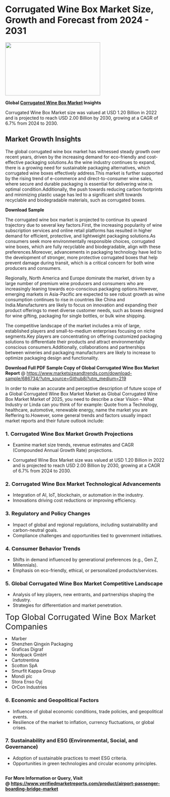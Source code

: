 <H1>Corrugated Wine Box Market Size, Growth and Forecast from 2024 - 2031</H1><img class="aligncenter size-medium wp-image-584254" src="https://thirdeyenews.in/wp-content/uploads/2024/09/Global-Market-Research-300x168.jpeg" alt="" width="300" height="168" /><p><strong>Global&nbsp;<a href="https://www.marketsizeandtrends.com/download-sample/686734/?utm_source=Github8j?utm_medium=219">Corrugated Wine Box Market</a> Insights</strong></p><p>Corrugated Wine Box Market size was valued at USD 1.20 Billion in 2022 and is projected to reach USD 2.00 Billion by 2030, growing at a CAGR of 6.7% from 2024 to 2030.</p><p><h2>Market Growth Insights</h2> <p>The global corrugated wine box market has witnessed steady growth over recent years, driven by the increasing demand for eco-friendly and cost-effective packaging solutions.As the wine industry continues to expand, there is a growing need for sustainable packaging alternatives, which corrugated wine boxes effectively address.This market is further supported by the rising trend of e-commerce and direct-to-consumer wine sales, where secure and durable packaging is essential for delivering wine in optimal condition.Additionally, the push towards reducing carbon footprints and minimizing plastic usage has led to a significant shift towards recyclable and biodegradable materials, such as corrugated boxes.</p> <p><strong>Download Sample</strong></p> <p>The corrugated wine box market is projected to continue its upward trajectory due to several key factors.First, the increasing popularity of wine subscription services and online retail platforms has resulted in higher demand for efficient, protective, and lightweight packaging solutions.As consumers seek more environmentally responsible choices, corrugated wine boxes, which are fully recyclable and biodegradable, align with these preferences.Moreover, advancements in packaging technology have led to the development of stronger, more protective corrugated boxes that help prevent damage during transit, which is a critical concern for both wine producers and consumers.</p> <p>Regionally, North America and Europe dominate the market, driven by a large number of premium wine producers and consumers who are increasingly leaning towards eco-conscious packaging options.However, emerging markets in Asia-Pacific are expected to see robust growth as wine consumption continues to rise in countries like China and India.Manufacturers are likely to focus on innovation and expanding their product offerings to meet diverse customer needs, such as boxes designed for wine gifting, packaging for single bottles, or bulk wine shipping.</p> <p>The competitive landscape of the market includes a mix of large, established players and small-to-medium enterprises focusing on niche segments.Key players are concentrating on offering customized packaging solutions to differentiate their products and attract environmentally conscious consumers.Additionally, collaborations and partnerships between wineries and packaging manufacturers are likely to increase to optimize packaging design and functionality.</p> <p><span class=""><strong>Download Full PDF Sample Copy of Global Corrugated Wine Box Market Report</strong> @ <a href="https://www.marketsizeandtrends.com/download-sample/686734/?utm_source=Github8j?utm_medium=219" target="_blank">https://www.marketsizeandtrends.com/download-sample/686734/?utm_source=Github8j?utm_medium=219</a></span></p><p>In order to make an accurate and perceptive description of future scope of a Global&nbsp;Corrugated Wine Box Market Market as Global&nbsp;Corrugated Wine Box Market Market of 2025, you need to describe a clear Vision &ndash; What Industry or Linda can you think of for example: Quote from a Technology, healthcare, automotive, renewable energy, name the market you are Reffering to.However, some general trends and factors usually impact market reports and their future outlook include:</p><h3>1.&nbsp;<strong>Corrugated Wine Box Market Growth Projections</strong></h3><ul><li>Examine market size trends, revenue estimates and CAGR (Compounded Annual Growth Rate) projections.</li><li><p>Corrugated Wine Box Market size was valued at USD 1.20 Billion in 2022 and is projected to reach USD 2.00 Billion by 2030, growing at a CAGR of 6.7% from 2024 to 2030.</p></li></ul><h3>2.&nbsp;<strong>Corrugated Wine Box Market Technological Advancements</strong></h3><ul><li>Integration of AI, IoT, blockchain, or automation in the industry.</li><li>Innovations driving cost reductions or improving efficiency.</li></ul><h3>3.&nbsp;<strong>Regulatory and Policy Changes</strong></h3><ul><li>Impact of global and regional regulations, including sustainability and carbon-neutral goals.</li><li>Compliance challenges and opportunities tied to government initiatives.</li></ul><h3>4.&nbsp;<strong>Consumer Behavior Trends</strong></h3><ul><li>Shifts in demand influenced by generational preferences (e.g., Gen Z, Millennials).</li><li>Emphasis on eco-friendly, ethical, or personalized products/services.</li></ul><h3>5.&nbsp;<strong>Global Corrugated Wine Box Market Competitive Landscape</strong></h3><ul><li>Analysis of key players, new entrants, and partnerships shaping the industry.</li><li>Strategies for differentiation and market penetration.</li></ul><p data-pm-slice="1 1 []"><span style="color: inherit; font-family: inherit; font-size: 25px;">Top Global Corrugated Wine Box Market Companies</span></p><div class="" data-test-id=""><p><li>Marber</li><li> Shenzhen Qingxin Packaging</li><li> Graficas Digraf</li><li> Nordpack GmbH</li><li> Cartotrentina</li><li> Scotton SpA</li><li> Smurfit Kappa Group</li><li> Mondi plc</li><li> Stora Enso Oyj</li><li> OrCon Industries</li></p></div><h3>6.&nbsp;<strong>Economic and Geopolitical Factors</strong></h3><ul><li>Influence of global economic conditions, trade policies, and geopolitical events.</li><li>Resilience of the market to inflation, currency fluctuations, or global crises.</li></ul><h3>7.&nbsp;<strong>Sustainability and ESG (Environmental, Social, and Governance)</strong></h3><ul><li>Adoption of sustainable practices to meet ESG criteria.</li><li>Opportunities in green technologies and circular economy principles.</li></ul><h2><strong style="font-size: 14px;">For More Information or Query, Visit @&nbsp;</strong><a style="background-color: #ffffff; font-size: 14px;" href="https://www.marketsizeandtrends.com/report/corrugated-wine-box-market/" target="_blank">https://www.verifiedmarketreports.com/product/airport-passenger-boarding-bridge-market</a></h2>